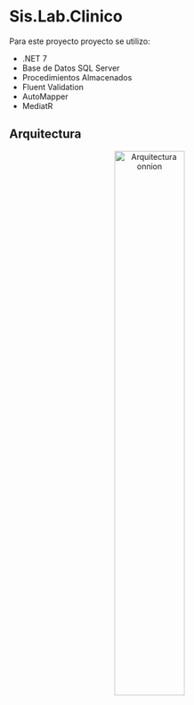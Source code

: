 # Sis.Lab.Clinico
Para este proyecto proyecto se utilizo:
* .NET 7
* Base de Datos SQL Server
* Procedimientos Almacenados
* Fluent Validation
* AutoMapper
* MediatR

## Arquitectura
<p align="center">
  <img src="https://4.bp.blogspot.com/-wSzGTxhqFbM/WxLMkV5QReI/AAAAAAAABvg/zLijvrM3ZiQsZKroCdzBZEu_yrQN-oaaQCLcBGAs/s1600/arquitectura_n_capas.png" alt="Arquitectura onnion"  width=50% height=50%>
</p>
